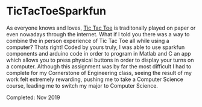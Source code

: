 # TicTacToeSparkfun
 <p>
                    As everyone knows and loves, <a href="https://playtictactoe.org/" target="_blank">Tic Tac Toe</a> is 
                    traditonally played on paper or even nowadays through the internet. What if I told you 
                    there was a way to combine the in person experience of Tic Tac Toe all while using a computer? 
                    Thats right! Coded by yours truly, I was able to use sparkfun components and arduino code in 
                    order to program in Matlab and C an app which allows you to press physical buttons in order 
                    to display your turns on a computer. Although this assignment was by far the most difficult 
                    I had to complete for my Cornerstone of Engineering class, seeing the result of my work 
                    felt extremely rewarding, pushing me to take a Computer Science course, leading me to 
                    switch my major to Computer Science.

Completed: Nov 2019
